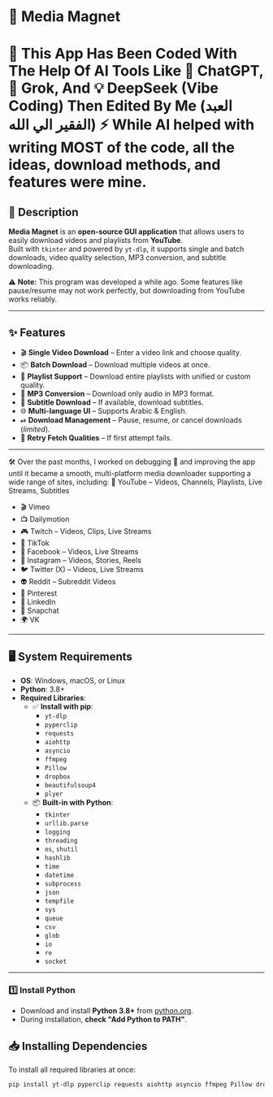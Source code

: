 # 🎥 Media Magnet
# 🎥 This App Has Been Coded With The Help Of AI Tools Like 🤖 ChatGPT, 🚀 Grok, And 💡 DeepSeek (Vibe Coding) Then Edited By Me (العبد الفقير الي الله) ⚡ While AI helped with writing MOST of the code, all the ideas, download methods, and features were mine.

## 📌 Description
**Media Magnet** is an **open-source GUI application** that allows users to easily download videos and playlists from **YouTube**.  
Built with `tkinter` and powered by `yt-dlp`, it supports single and batch downloads, video quality selection, MP3 conversion, and subtitle downloading.

⚠ **Note:** This program was developed a while ago. Some features like pause/resume may not work perfectly, but downloading from YouTube works reliably.

---

## ✨ Features
- 🎬 **Single Video Download** – Enter a video link and choose quality.  
- 📦 **Batch Download** – Download multiple videos at once.  
- 📂 **Playlist Support** – Download entire playlists with unified or custom quality.  
- 🎵 **MP3 Conversion** – Download only audio in MP3 format.  
- 📝 **Subtitle Download** – If available, download subtitles.  
- 🌐 **Multi-language UI** – Supports Arabic & English.  
- ⏯ **Download Management** – Pause, resume, or cancel downloads (*limited*).  
- 🔄 **Retry Fetch Qualities** – If first attempt fails.  

---
🛠️ Over the past months, I worked on debugging 🐞 and improving the app until it became a smooth, multi-platform media downloader supporting a wide range of sites, including:
🎥 YouTube – Videos, Channels, Playlists, Live Streams, Subtitles
- 🎬 Vimeo
- 📺 Dailymotion
- 🎮 Twitch – Videos, Clips, Live Streams
- 🎵 TikTok
- 📘 Facebook – Videos, Live Streams
- 📸 Instagram – Videos, Stories, Reels
- 🐦 Twitter (X) – Videos, Live Streams
- 👽 Reddit – Subreddit Videos
- 📌 Pinterest
- 💼 LinkedIn
- 👻 Snapchat
- 🌍 VK

---

## 🖥 System Requirements
- **OS**: Windows, macOS, or Linux  
- **Python**: 3.8+  
- **Required Libraries**:
  - ✅ **Install with pip**:
    - `yt-dlp`
    - `pyperclip`
    - `requests`
    - `aiohttp`
    - `asyncio`
    - `ffmpeg`
    - `Pillow`
    - `dropbox`
    - `beautifulsoup4`
    - `plyer`
  - 📦 **Built-in with Python**:
    - `tkinter`
    - `urllib.parse`
    - `logging`
    - `threading`
    - `os`, `shutil`
    - `hashlib`
    - `time`
    - `datetime`
    - `subprocess`
    - `json`
    - `tempfile`
    - `sys`
    - `queue`
    - `csv`
    - `glob`
    - `io`
    - `re`
    - `socket`

---
### 1️⃣ Install Python
- Download and install **Python 3.8+** from [python.org](https://www.python.org/downloads/).  
- During installation, **check "Add Python to PATH"**.

## 📥 Installing Dependencies
To install all required libraries at once:
```bash
pip install yt-dlp pyperclip requests aiohttp asyncio ffmpeg Pillow dropbox beautifulsoup4 plyer
